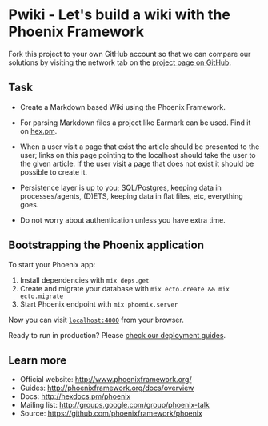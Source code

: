 # Pwiki - Let's build a wiki with the Phoenix Framework

Fork this project to your own GitHub account so that we can compare our solutions by visiting the network tab on the [project page on GitHub](https://github.com/cphex/pwiki_workshop/network).

## Task

- Create a Markdown based Wiki using the Phoenix Framework.

- For parsing Markdown files a project like Earmark can be used. Find it on [hex.pm](https://hex.pm/).

- When a user visit a page that exist the article should be presented to the user; links on this page pointing to the localhost should take the user to the given article. If the user visit a page that does not exist it should be possible to create it.

- Persistence layer is up to you; SQL/Postgres, keeping data in processes/agents, (D)ETS, keeping data in flat files, etc, everything goes.

- Do not worry about authentication unless you have extra time.

## Bootstrapping the Phoenix application

To start your Phoenix app:

  1. Install dependencies with `mix deps.get`
  2. Create and migrate your database with `mix ecto.create && mix ecto.migrate`
  3. Start Phoenix endpoint with `mix phoenix.server`

Now you can visit [`localhost:4000`](http://localhost:4000) from your browser.

Ready to run in production? Please [check our deployment guides](http://www.phoenixframework.org/docs/deployment).

## Learn more

  * Official website: http://www.phoenixframework.org/
  * Guides: http://phoenixframework.org/docs/overview
  * Docs: http://hexdocs.pm/phoenix
  * Mailing list: http://groups.google.com/group/phoenix-talk
  * Source: https://github.com/phoenixframework/phoenix
